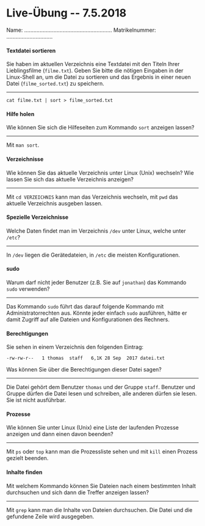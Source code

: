 # Live-Übung -- 7.5.2018

Name: .........................................................  Matrikelnummer: ..............................

#### Textdatei sortieren
Sie haben im aktuellen Verzeichnis eine Textdatei mit den Titeln Ihrer Lieblingsfilme (`filme.txt`). Geben Sie bitte die nötigen Eingaben in der Linux-Shell an, um die Datei zu sortieren und das Ergebnis in einer neuen Datei (`filme_sorted.txt`) zu speichern.

---
<!-- Spacing: 7 -->

```console
cat filme.txt | sort > filme_sorted.txt
```


#### Hilfe holen
Wie können Sie sich die Hilfeseiten zum Kommando `sort` anzeigen lassen?

---
<!-- Spacing: 6 -->
Mit `man sort`.


#### Verzeichnisse
Wie können Sie das aktuelle Verzeichnis unter Linux (Unix) wechseln? Wie lassen Sie sich das aktuelle Verzeichnis anzeigen?

---
<!-- Spacing: 8 -->
Mit `cd VERZEICHNIS` kann man das Verzeichnis wechseln, mit `pwd` das aktuelle Verzeichnis ausgeben lassen.


#### Spezielle Verzeichnisse
Welche Daten findet man im Verzeichnis `/dev` unter Linux, welche unter `/etc`?

---
<!-- Spacing: 10 -->
In `/dev` liegen die Gerätedateien, in `/etc` die meisten Konfigurationen.


#### sudo
Warum darf nicht jeder Benutzer (z.B. Sie auf `jonathan`) das Kommando `sudo` verwenden?

---
<!-- Spacing: 10 -->
Das Kommando `sudo` führt das darauf folgende Kommando mit Administratorrechten aus. Könnte jeder einfach `sudo` ausführen, hätte er damit Zugriff auf alle Dateien und Konfigurationen des Rechners.


#### Berechtigungen
Sie sehen in einem Verzeichnis den folgenden Eintrag:

```console
-rw-rw-r--   1 thomas  staff   6,1K 28 Sep  2017 datei.txt
```

Was können Sie über die Berechtigungen dieser Datei sagen?

---
<!-- Spacing: 8 -->
Die Datei gehört dem Benutzer `thomas` und der Gruppe `staff`. Benutzer und Gruppe dürfen die Datei lesen und schreiben, alle anderen dürfen sie lesen. Sie ist nicht ausführbar.


#### Prozesse
Wie können Sie unter Linux (Unix) eine Liste der laufenden Prozesse anzeigen und dann einen davon beenden?

---
<!-- Spacing: 8 -->
Mit `ps` oder `top` kann man die Prozessliste sehen und mit `kill` einen Prozess gezielt beenden.


#### Inhalte finden
Mit welchem Kommando können Sie Dateien nach einem bestimmten Inhalt durchsuchen und sich dann die Treffer anzeigen lassen?

---
<!-- Spacing: 8 -->
Mit `grep` kann man die Inhalte von Dateien durchsuchen. Die Datei und die gefundene Zeile wird ausgegeben.
